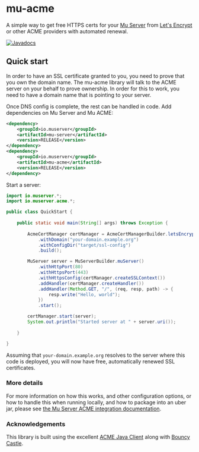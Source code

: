 # mu-acme

A simple way to get free HTTPS certs for your [Mu Server](https://muserver.io/) from 
[Let's Encrypt](https://letsencrypt.org/) or other ACME providers with automated renewal.

[![Javadocs](https://www.javadoc.io/badge/io.muserver/mu-acme.svg)](https://www.javadoc.io/doc/io.muserver/mu-acme)


## Quick start

In order to have an SSL certificate granted to you, you need to prove that you
own the domain name. The mu-acme library will talk to the ACME server on your behalf
to prove ownership. In order for this to work, you need to have a domain name that
is pointing to your server.  

Once DNS config is complete, the rest can be handled in code. Add dependencies on Mu Server and Mu ACME:

````xml
<dependency>
    <groupId>io.muserver</groupId>
    <artifactId>mu-server</artifactId>
    <version>RELEASE</version>
</dependency>
<dependency>
    <groupId>io.muserver</groupId>
    <artifactId>mu-acme</artifactId>
    <version>RELEASE</version>
</dependency>
````

Start a server:

````java
import io.muserver.*;
import io.muserver.acme.*;

public class QuickStart {
    
    public static void main(String[] args) throws Exception {
        
        AcmeCertManager certManager = AcmeCertManagerBuilder.letsEncryptStaging()
            .withDomain("your-domain.example.org")
            .withConfigDir("target/ssl-config")
            .build();

        MuServer server = MuServerBuilder.muServer()
            .withHttpPort(80)
            .withHttpsPort(443)
            .withHttpsConfig(certManager.createSSLContext())
            .addHandler(certManager.createHandler())
            .addHandler(Method.GET, "/", (req, resp, path) -> {
                resp.write("Hello, world");
            })
            .start();

        certManager.start(server);
        System.out.println("Started server at " + server.uri());
        
    }

}
````

Assuming that `your-domain.example.org` resolves to the server where this code is
deployed, you will now have free, automatically renewed SSL certificates.

### More details

For more information on how this works, and other configuration options, or how to handle this
when running locally, and how to package into an uber jar, please see 
[the Mu Server ACME integration documentation](https://muserver.io/letsencrypt).

### Acknowledgements

This library is built using the excellent [ACME Java Client](https://github.com/shred/acme4j)
along with [Bouncy Castle](https://www.bouncycastle.org/java.html).
